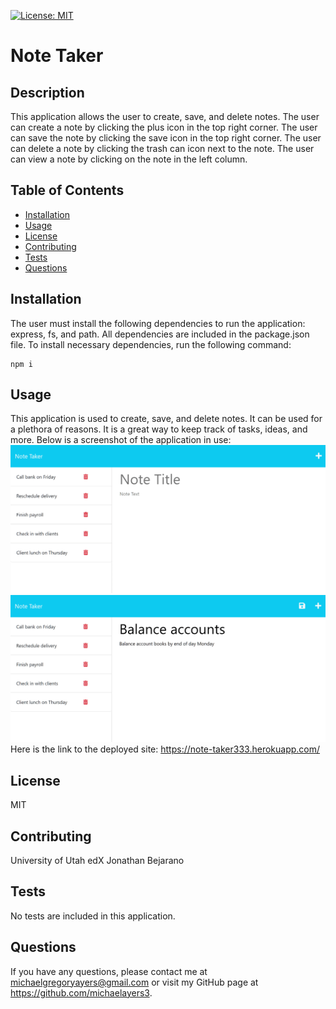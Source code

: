 [![License: MIT](https://img.shields.io/badge/License-MIT-yellow.svg)](https://opensource.org/licenses/MIT)
 # Note Taker


 ## Description
 This application allows the user to create, save, and delete notes. The user can create a note by clicking the plus icon in the top right corner. The user can save the note by clicking the save icon in the top right corner. 
 The user can delete a note by clicking the trash can icon next to the note. The user can view a note by clicking on the note in the left column.             
        
 ## Table of Contents
 * [Installation](#installation)
 * [Usage](#usage)
 * [License](#license)
 * [Contributing](#contributing)
 * [Tests](#tests)
 * [Questions](#questions)
                
 ## Installation

The user must install the following dependencies to run the application: express, fs, and path.
All dependencies are included in the package.json file. 
To install necessary dependencies, run the following command:
   ```
  npm i
   ```         

 ## Usage
 This application is used to create, save, and delete notes. It can be used for a plethora of reasons. It is a great way to keep track of tasks, ideas, and more.  Below is a screenshot of the application in use:
 ![screenshot](/11-express-homework-demo-01.png)
 ![screenshot](/11-express-homework-demo-02.png)
 Here is the link to the deployed site:
https://note-taker333.herokuapp.com/
        
 ## License
 MIT
        
 ## Contributing
  University of Utah
  edX
  Jonathan Bejarano           
        
 ## Tests
   No tests are included in this application.          
        
 ## Questions
 If you have any questions, please contact me at michaelgregoryayers@gmail.com or visit my GitHub page at
        https://github.com/michaelayers3.
    

